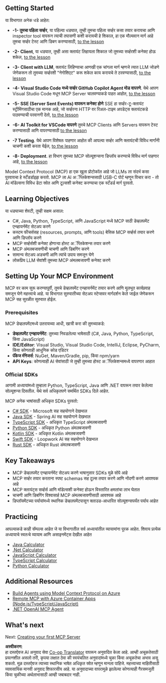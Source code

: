 <!--
CO_OP_TRANSLATOR_METADATA:
{
  "original_hash": "b547c992c056d4296d641ed8ec2cc4cb",
  "translation_date": "2025-06-02T17:26:42+00:00",
  "source_file": "03-GettingStarted/README.md",
  "language_code": "mr"
}
-->
## Getting Started  

या विभागात अनेक धडे आहेत:

- **-1- तुमचा पहिला सर्व्हर**, या पहिल्या धड्यात, तुम्ही तुमचा पहिला सर्व्हर कसा तयार करायचा आणि inspector tool वापरून त्याची तपासणी कशी करायची हे शिकाल, हा एक मौल्यवान मार्ग आहे तुमचा सर्व्हर टेस्ट आणि डिबग करण्यासाठी, [to the lesson](/03-GettingStarted/01-first-server/README.md)

- **-2- Client**, या धड्यात, तुम्ही असा क्लायंट लिहायला शिकाल जो तुमच्या सर्व्हरशी कनेक्ट होऊ शकेल, [to the lesson](/03-GettingStarted/02-client/README.md)

- **-3- Client with LLM**, क्लायंट लिहिण्याचा आणखी एक चांगला मार्ग म्हणजे त्यात LLM जोडणे जेणेकरून तो तुमच्या सर्व्हरशी "नेगोशिएट" करू शकेल काय करायचे ते ठरवण्यासाठी, [to the lesson](/03-GettingStarted/03-llm-client/README.md)

- **-4- Visual Studio Code मध्ये सर्व्हर GitHub Copilot Agent मोड वापरणे**. येथे आपण Visual Studio Code मधून MCP Server चालवण्याकडे पाहत आहोत, [to the lesson](/03-GettingStarted/04-vscode/README.md)

- **-5- SSE (Server Sent Events) वापरून कनेक्ट होणे** SSE हा सर्व्हर-टू-क्लायंट स्ट्रीमिंगसाठीचा एक मानक आहे, जो सर्व्हरना HTTP वर रिअल-टाइम अपडेट्स क्लायंटकडे पाठवण्याची परवानगी देतो, [to the lesson](/03-GettingStarted/05-sse-server/README.md)

- **-6- AI Toolkit for VSCode वापरणे** तुमचे MCP Clients आणि Servers वापरून टेस्ट करण्यासाठी आणि वापरण्यासाठी [to the lesson](/03-GettingStarted/06-aitk/README.md)

- **-7 Testing**. येथे आपण विशेषतः पाहणार आहोत की आपल्या सर्व्हर आणि क्लायंटची विविध मार्गांनी चाचणी कशी करता येईल, [to the lesson](/03-GettingStarted/07-testing/README.md)

- **-8- Deployment**. हा विभाग तुमच्या MCP सोल्यूशन्सना डिप्लॉय करण्याचे विविध मार्ग पाहणार आहे, [to the lesson](/03-GettingStarted/08-deployment/README.md)


Model Context Protocol (MCP) हा एक खुला प्रोटोकॉल आहे जो LLMs ला संदर्भ कसा पुरवायचा हे स्टँडर्डाइझ करतो. MCP ला AI अॅप्लिकेशन्ससाठी USB-C पोर्ट म्हणून विचार करा - तो AI मॉडेल्सना विविध डेटा स्रोत आणि टूल्सशी कनेक्ट करण्याचा एक स्टँडर्ड मार्ग पुरवतो.

## Learning Objectives

या धड्याच्या शेवटी, तुम्ही सक्षम असाल:

- C#, Java, Python, TypeScript, आणि JavaScript मध्ये MCP साठी डेव्हलपमेंट एन्व्हायर्नमेंट सेटअप करणे
- कस्टम फीचर्ससह (resources, prompts, आणि tools) बेसिक MCP सर्व्हर्स तयार करणे आणि डिप्लॉय करणे
- MCP सर्व्हर्सशी कनेक्ट होणाऱ्या होस्ट अॅप्लिकेशन्स तयार करणे
- MCP अंमलबजावणीची चाचणी आणि डिबगिंग करणे
- सामान्य सेटअप अडचणी आणि त्यांचे उपाय समजून घेणे
- लोकप्रिय LLM सेवांशी तुमच्या MCP अंमलबजावणी कनेक्ट करणे

## Setting Up Your MCP Environment

MCP वर काम सुरू करण्यापूर्वी, तुमचे डेव्हलपमेंट एन्व्हायर्नमेंट तयार करणे आणि मूलभूत कार्यप्रवाह समजून घेणे महत्त्वाचे आहे. या विभागात सुरुवातीच्या सेटअप स्टेप्सवर मार्गदर्शन केले जाईल जेणेकरून MCP सह सुरळीत सुरुवात होईल.

### Prerequisites

MCP डेव्हलपमेंटमध्ये उतरायच्या आधी, खात्री करा की तुमच्याकडे:

- **डेव्हलपमेंट एन्व्हायर्नमेंट**: तुमच्या निवडलेल्या भाषेसाठी (C#, Java, Python, TypeScript, किंवा JavaScript)
- **IDE/Editor**: Visual Studio, Visual Studio Code, IntelliJ, Eclipse, PyCharm, किंवा कोणताही आधुनिक कोड एडिटर
- **पॅकेज मॅनेजर्स**: NuGet, Maven/Gradle, pip, किंवा npm/yarn
- **API Keys**: कोणत्याही AI सेवांसाठी जे तुम्ही तुमच्या होस्ट अॅप्लिकेशन्समध्ये वापरणार आहात


### Official SDKs

आगामी अध्यायांमध्ये तुम्हाला Python, TypeScript, Java आणि .NET वापरून तयार केलेल्या सोल्यूशन्स दिसतील. येथे सर्व अधिकृतपणे समर्थित SDKs दिले आहेत.

MCP अनेक भाषांसाठी अधिकृत SDKs पुरवतो:
- [C# SDK](https://github.com/modelcontextprotocol/csharp-sdk) - Microsoft सह सहयोगाने देखभाल
- [Java SDK](https://github.com/modelcontextprotocol/java-sdk) - Spring AI सह सहयोगाने देखभाल
- [TypeScript SDK](https://github.com/modelcontextprotocol/typescript-sdk) - अधिकृत TypeScript अंमलबजावणी
- [Python SDK](https://github.com/modelcontextprotocol/python-sdk) - अधिकृत Python अंमलबजावणी
- [Kotlin SDK](https://github.com/modelcontextprotocol/kotlin-sdk) - अधिकृत Kotlin अंमलबजावणी
- [Swift SDK](https://github.com/modelcontextprotocol/swift-sdk) - Loopwork AI सह सहयोगाने देखभाल
- [Rust SDK](https://github.com/modelcontextprotocol/rust-sdk) - अधिकृत Rust अंमलबजावणी

## Key Takeaways

- MCP डेव्हलपमेंट एन्व्हायर्नमेंट सेटअप करणे भाषानुसार SDKs मुळे सोपे आहे
- MCP सर्व्हर तयार करताना स्पष्ट schemas सह टूल्स तयार करणे आणि नोंदणी करणे आवश्यक आहे
- MCP क्लायंट्स सर्व्हर्स आणि मॉडेल्सशी कनेक्ट होऊन विस्तारित क्षमतांचा लाभ घेतात
- चाचणी आणि डिबगिंग विश्वासार्ह MCP अंमलबजावणीसाठी आवश्यक आहे
- डिप्लॉयमेंटच्या पर्यायांमध्ये स्थानिक डेव्हलपमेंटपासून क्लाउड-आधारित सोल्यूशन्सपर्यंत पर्याय आहेत

## Practicing

आपल्याकडे काही सॅम्पल्स आहेत जे या विभागातील सर्व अध्यायांतील व्यायामांना पूरक आहेत. शिवाय प्रत्येक अध्यायाचे स्वतःचे व्यायाम आणि असाइनमेंट्स देखील आहेत

- [Java Calculator](./samples/java/calculator/README.md)
- [.Net Calculator](../../../03-GettingStarted/samples/csharp)
- [JavaScript Calculator](./samples/javascript/README.md)
- [TypeScript Calculator](./samples/typescript/README.md)
- [Python Calculator](../../../03-GettingStarted/samples/python)

## Additional Resources

- [Build Agents using Model Context Protocol on Azure](https://learn.microsoft.com/azure/developer/ai/intro-agents-mcp)
- [Remote MCP with Azure Container Apps (Node.js/TypeScript/JavaScript)](https://learn.microsoft.com/samples/azure-samples/mcp-container-ts/mcp-container-ts/)
- [.NET OpenAI MCP Agent](https://learn.microsoft.com/samples/azure-samples/openai-mcp-agent-dotnet/openai-mcp-agent-dotnet/)

## What's next

Next: [Creating your first MCP Server](/03-GettingStarted/01-first-server/README.md)

**अस्वीकरण**:  
हा दस्तऐवज AI अनुवाद सेवा [Co-op Translator](https://github.com/Azure/co-op-translator) वापरून अनुवादित केला आहे. आम्ही अचूकतेसाठी प्रयत्नशील असलो तरी, कृपया लक्षात ठेवा की स्वयंचलित अनुवादांमध्ये चुका किंवा अचूकतेचा अभाव असू शकतो. मूळ दस्तऐवज त्याच्या स्थानिक भाषेत अधिकृत स्रोत म्हणून मानला पाहिजे. महत्त्वाच्या माहितीसाठी व्यावसायिक मानवी अनुवाद शिफारसीय आहे. या अनुवादाच्या वापरामुळे झालेल्या कोणत्याही गैरसमजुती किंवा चुकीच्या अर्थलाभासाठी आम्ही जबाबदार नाही.